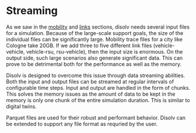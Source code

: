# Streaming

As we saw in the [mobility](./mobility.md) and [links](./links.md) sections, disolv needs several input files for a simulation.
Because of the large-scale support goals, the size of the individual files can be significantly large.
Mobility trace files for a city like Cologne take 20GB.
If we add three to five different link files (vehicle-vehicle, vehicle-rsu, rsu-vehicle), then the input size is enormous.
On the output side, such large scenarios also generate significant data.
This can prove to be detrimental both for the performance as well as the memory.

Disolv is designed to overcome this issue through data streaming abilities.
Both the input and output files can be streamed at regular intervals of configurable time steps.
Input and output are handled in the form of chunks.
This solves the memory issues as the amount of data to be kept in the memory is only one chunk of the entire simulation duration.
This is similar to digital twins.

Parquet files are used for their robust and performant behavior.
Disolv can be extended to support any file format as requried by the user.


